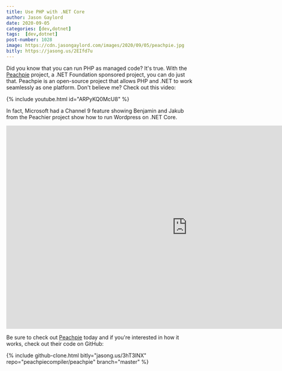 ```yaml
---
title: Use PHP with .NET Core
author: Jason Gaylord
date: 2020-09-05
categories: [dev,dotnet]
tags:  [dev,dotnet]
post-number: 1028
image: https://cdn.jasongaylord.com/images/2020/09/05/peachpie.jpg
bitly: https://jasong.us/2EIfd7u
---
```


Did you know that you can run PHP as managed code? It's true. With the [Peachpie](https://jasong.us/351CVWO) project, a .NET Foundation sponsored project, you can do just that. Peachpie is an open-source project that allows PHP and .NET to work seamlessly as one platform. Don't believe me? Check out this video:

{% include youtube.html id="ARPyKQ0McU8" %}

In fact, Microsoft had a Channel 9 feature showing Benjamin and Jakub from the Peachier project show how to run Wordpress on .NET Core.

<iframe src="https://channel9.msdn.com/Shows/On-NET/Wordpress-on-NET-Core/player" width="960" height="540" allowFullScreen frameBorder="0" title="Wordpress on .NET Core - Microsoft Channel 9 Video"></iframe>

Be sure to check out [Peachpie](https://jasong.us/351CVWO) today and if you're interested in how it works, check out their code on GitHub:

{% include github-clone.html bitly="jasong.us/3hT3lNX" repo="peachpiecompiler/peachpie" branch="master" %}